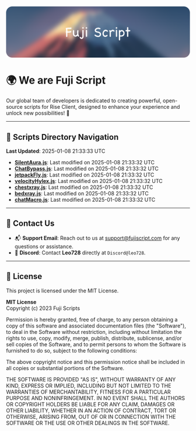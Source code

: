 ![Banner](.github/b.webp)

# 🌍 **We are Fuji Script**

Our global team of developers is dedicated to creating powerful, open-source scripts for Rise Client, designed to enhance your experience and unlock new possibilities! 🌟

---
<!-- SCRIPTS_NAVIGATION_START -->
## 📂 **Scripts Directory Navigation**

**Last Updated**: 2025-01-08 21:33:33 UTC

- **[SilentAura.js](scripts/SilentAura.js)**: Last modified on 2025-01-08 21:33:32 UTC
- **[ChatBypass.js](scripts/ChatBypass.js)**: Last modified on 2025-01-08 21:33:32 UTC
- **[jetpackFly.js](scripts/jetpackFly.js)**: Last modified on 2025-01-08 21:33:32 UTC
- **[velocityHylex.js](scripts/velocityHylex.js)**: Last modified on 2025-01-08 21:33:32 UTC
- **[chestxray.js](scripts/chestxray.js)**: Last modified on 2025-01-08 21:33:32 UTC
- **[bedxray.js](scripts/bedxray.js)**: Last modified on 2025-01-08 21:33:32 UTC
- **[chatMacro.js](scripts/chatMacro.js)**: Last modified on 2025-01-08 21:33:32 UTC

<!-- SCRIPTS_NAVIGATION_END -->

---

## 💬 **Contact Us**  
- 📬 **Support Email**: Reach out to us at [support@fujiscript.com](mailto:support@fujiscript.com) for any questions or assistance.  
- 💬 **Discord**: Contact **Leo728** directly at `Discord@leo728`.

---

## 📜 **License**

This project is licensed under the MIT License.  

**MIT License**  
Copyright (c) 2023 Fuji Scripts  

Permission is hereby granted, free of charge, to any person obtaining a copy of this software and associated documentation files (the "Software"), to deal in the Software without restriction, including without limitation the rights to use, copy, modify, merge, publish, distribute, sublicense, and/or sell copies of the Software, and to permit persons to whom the Software is furnished to do so, subject to the following conditions:  

The above copyright notice and this permission notice shall be included in all copies or substantial portions of the Software.  

THE SOFTWARE IS PROVIDED "AS IS", WITHOUT WARRANTY OF ANY KIND, EXPRESS OR IMPLIED, INCLUDING BUT NOT LIMITED TO THE WARRANTIES OF MERCHANTABILITY, FITNESS FOR A PARTICULAR PURPOSE AND NONINFRINGEMENT. IN NO EVENT SHALL THE AUTHORS OR COPYRIGHT HOLDERS BE LIABLE FOR ANY CLAIM, DAMAGES OR OTHER LIABILITY, WHETHER IN AN ACTION OF CONTRACT, TORT OR OTHERWISE, ARISING FROM, OUT OF OR IN CONNECTION WITH THE SOFTWARE OR THE USE OR OTHER DEALINGS IN THE SOFTWARE.  
